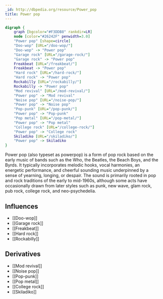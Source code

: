 ```yaml
---
_id: http://dbpedia.org/resource/Power_pop
title: Power pop
---
```


```dot
digraph {
	graph [bgcolor="#F3DDB8" rankdir=LR]
	node [color="#26242F" penwidth=3.0]
	"Power pop" [shape=circle]
	"Doo-wop" [URL="/doo-wop/"]
	"Doo-wop" -> "Power pop"
	"Garage rock" [URL="/garage-rock/"]
	"Garage rock" -> "Power pop"
	Freakbeat [URL="/freakbeat/"]
	Freakbeat -> "Power pop"
	"Hard rock" [URL="/hard-rock/"]
	"Hard rock" -> "Power pop"
	Rockabilly [URL="/rockabilly/"]
	Rockabilly -> "Power pop"
	"Mod revival" [URL="/mod-revival/"]
	"Power pop" -> "Mod revival"
	"Noise pop" [URL="/noise-pop/"]
	"Power pop" -> "Noise pop"
	"Pop-punk" [URL="/pop-punk/"]
	"Power pop" -> "Pop-punk"
	"Pop metal" [URL="/pop-metal/"]
	"Power pop" -> "Pop metal"
	"College rock" [URL="/college-rock/"]
	"Power pop" -> "College rock"
	Skiladiko [URL="/skiladiko/"]
	"Power pop" -> Skiladiko
}
```

Power pop (also typeset as powerpop) is a form of pop rock based on the early music of bands such as the Who, the Beatles, the Beach Boys, and the Byrds. It typically incorporates melodic hooks, vocal harmonies, an energetic performance, and cheerful sounding music underpinned by a sense of yearning, longing, or despair. The sound is primarily rooted in pop and rock traditions of the early to mid-1960s, although some acts have occasionally drawn from later styles such as punk, new wave, glam rock, pub rock, college rock, and neo-psychedelia.

## Influences
- [[Doo-wop]]
- [[Garage rock]]
- [[Freakbeat]]
- [[Hard rock]]
- [[Rockabilly]]

## Derivatives
- [[Mod revival]]
- [[Noise pop]]
- [[Pop-punk]]
- [[Pop metal]]
- [[College rock]]
- [[Skiladiko]]
